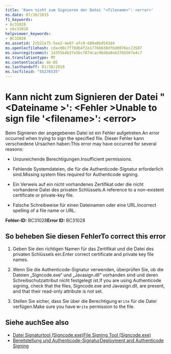 ```yaml
---
title: 'Kann nicht zum Signieren der Datei "<filename>": <error>'
ms.date: 07/20/2015
f1_keywords:
- bc31028
- vbc31028
helpviewer_keywords:
- BC31028
ms.assetid: 2cb22e75-5ee2-4e07-afc0-680a0bd543d4
ms.openlocfilehash: cdac00c7f78db4f2e17766830dfbd0076ec23587
ms.sourcegitcommit: 14355b4b2fe5bcf874cac96d0a9e6376b567e4c7
ms.translationtype: MT
ms.contentlocale: de-DE
ms.lasthandoff: 01/30/2019
ms.locfileid: "55276535"
---
```

# <a name="unable-to-sign-file-filename-error"></a><span data-ttu-id="9dc71-102">Kann nicht zum Signieren der Datei "\<Dateiname >': \<Fehler ></span><span class="sxs-lookup"><span data-stu-id="9dc71-102">Unable to sign file '\<filename>': \<error></span></span>
<span data-ttu-id="9dc71-103">Beim Signieren der angegebenen Datei ist ein Fehler aufgetreten.</span><span class="sxs-lookup"><span data-stu-id="9dc71-103">An error occurred when trying to sign the specified file.</span></span> <span data-ttu-id="9dc71-104">Dieser Fehler kann verschiedene Ursachen haben:</span><span class="sxs-lookup"><span data-stu-id="9dc71-104">This error may have occurred for several reasons:</span></span>  
  
-   <span data-ttu-id="9dc71-105">Unzureichende Berechtigungen.</span><span class="sxs-lookup"><span data-stu-id="9dc71-105">Insufficient permissions.</span></span>  
  
-   <span data-ttu-id="9dc71-106">Fehlende Systemdateien, die für die Authenticode-Signatur erforderlich sind.</span><span class="sxs-lookup"><span data-stu-id="9dc71-106">Missing system files required for Authenticode signing.</span></span>  
  
-   <span data-ttu-id="9dc71-107">Ein Verweis auf ein nicht vorhandenes Zertifikat oder die nicht vorhandene Datei des privaten Schlüssels.</span><span class="sxs-lookup"><span data-stu-id="9dc71-107">A reference to a non-existent certificate or private-key file.</span></span>  
  
-   <span data-ttu-id="9dc71-108">Falsche Schreibweise für einen Dateinamen oder eine URL.</span><span class="sxs-lookup"><span data-stu-id="9dc71-108">Incorrect spelling of a file name or URL.</span></span>  
  
 <span data-ttu-id="9dc71-109">**Fehler-ID:** BC31028</span><span class="sxs-lookup"><span data-stu-id="9dc71-109">**Error ID:** BC31028</span></span>  
  
## <a name="to-correct-this-error"></a><span data-ttu-id="9dc71-110">So beheben Sie diesen Fehler</span><span class="sxs-lookup"><span data-stu-id="9dc71-110">To correct this error</span></span>  
  
1.  <span data-ttu-id="9dc71-111">Geben Sie den richtigen Namen für das Zertifikat und die Datei des privaten Schlüssels ein.</span><span class="sxs-lookup"><span data-stu-id="9dc71-111">Enter correct certificate and private key file names.</span></span>  
  
2.  <span data-ttu-id="9dc71-112">Wenn Sie die Authenticode-Signatur verwenden, überprüfen Sie, ob die Dateien „Signcode.exe“ und „Javasign.dll“ vorhanden sind und deren Schreibschutzattribut nicht festgelegt ist.</span><span class="sxs-lookup"><span data-stu-id="9dc71-112">If you are using Authenticode signing, check that the files, Signcode.exe and Javasign.dll, are present, and that their read-only attribute is not set.</span></span>  
  
3.  <span data-ttu-id="9dc71-113">Stellen Sie sicher, dass Sie über die Berechtigung `Write` für die Datei verfügen.</span><span class="sxs-lookup"><span data-stu-id="9dc71-113">Make sure you have `Write` permission to the file.</span></span>  
  
## <a name="see-also"></a><span data-ttu-id="9dc71-114">Siehe auch</span><span class="sxs-lookup"><span data-stu-id="9dc71-114">See also</span></span>
- [<span data-ttu-id="9dc71-115">Datei Signaturtool (Signcode.exe)</span><span class="sxs-lookup"><span data-stu-id="9dc71-115">File Signing Tool (Signcode.exe)</span></span>](https://msdn.microsoft.com/library/2d299154-34ea-41ba-ad12-17075bb7e1db)
- [<span data-ttu-id="9dc71-116">Bereitstellung und Authenticode-Signatur</span><span class="sxs-lookup"><span data-stu-id="9dc71-116">Deployment and Authenticode Signing</span></span>](https://msdn.microsoft.com/library/ecc3f059-da2e-445b-9b87-5b2978e2f8b2)
